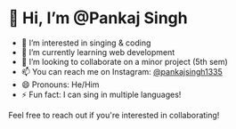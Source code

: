 # 👋 Hi, I’m @Pankaj Singh

- 👀 I’m interested in singing & coding
- 🌱 I’m currently learning web development
- 💞️ I’m looking to collaborate on a minor project (5th sem)
- 📫 You can reach me on Instagram: [@pankajsingh1335](https://www.instagram.com/pankajsingh1335)
- 😄 Pronouns: He/Him
- ⚡ Fun fact: I can sing in multiple languages!

Feel free to reach out if you're interested in collaborating!
